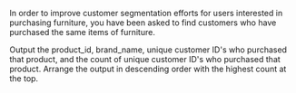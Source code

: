 In order to improve customer segmentation efforts for users interested in purchasing furniture, you have been asked to find customers who have purchased the same items of furniture.

Output the product_id, brand_name, unique customer ID's who purchased that product, and the count of unique customer ID's who purchased that product. 
Arrange the output in descending order with the highest count at the top.